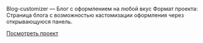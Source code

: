 Blog-customizer — Блог с оформлением на любой вкус
Формат проекта: Страница блога с возможностью кастомизации оформления через открывающуюся панель.

[Посмотреть проект](https://webborista.github.io/blog-customizer/)
